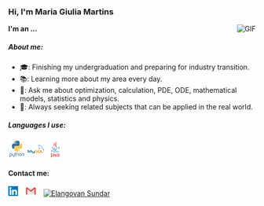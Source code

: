 ### Hi, I'm Maria Giulia Martins



**I'm an ...**
 <img align="right" alt="GIF" src="https://media.giphy.com/media/lK2X88olY7PLy6Mhtc/giphy.gif" />
 ##### About me:
- 🎓: Finishing my undergraduation and preparing for industry transition.
- :books:: Learning more about my area every day.
- :speech_balloon:: Ask me about optimization, calculation, PDE, ODE, mathematical models, statistics and physics.
- :test_tube:: Always seeking related subjects that can be applied in the real world.

##### Languages I use:
<p align="left">
<img src="https://raw.githubusercontent.com/devicons/devicon/master/icons/python/python-original-wordmark.svg" alt="python" width="35" height="35"/>
<img src="https://raw.githubusercontent.com/devicons/devicon/master/icons/mysql/mysql-original-wordmark.svg" alt="mysql" width="35" height="35" />
<img src="https://raw.githubusercontent.com/devicons/devicon/master/icons/java/java-original-wordmark.svg" alt="java" width="35" height="35" />
</p>

#### Contact me:

<a href="https://www.linkedin.com/in/maria-giulia-martins/"><img src="https://github.com/chandan-reddy-k/chandan-reddy-k/blob/master/assets/linkedin.svg" width="20px" alt="LinkedIn"></a>&nbsp; &nbsp;
<a href="mailto:mgmfacul@gmail.com"><img src="https://github.com/chandan-reddy-k/chandan-reddy-k/blob/master/assets/gmail.svg" width="20px" alt="mail"></a>&nbsp; &nbsp;
<a href="https://github.com/MariaGiuliaMartins" target="_blank"><img src="https://cdn.jsdelivr.net/npm/simple-icons@3.0.1/icons/github.svg" alt="Elangovan Sundar" height="20" width="20" /></a>
